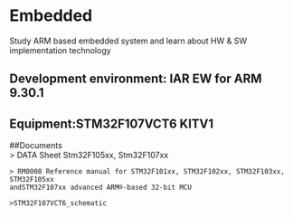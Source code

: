 # Embedded
Study ARM based embedded system and learn about HW &amp; SW implementation technology

## Development environment: IAR EW for ARM 9.30.1

## Equipment:STM32F107VCT6 KITV1

##Documents   
    > DATA Sheet Stm32F105xx, Stm32F107xx
    
    > RM0008 Reference manual for STM32F101xx, STM32F102xx, STM32F103xx, STM32F105xx 
    andSTM32F107xx advanced ARM®-based 32-bit MCU
    
    >STM32F107VCT6_schematic
    
